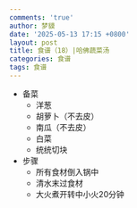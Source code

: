 ```yaml
---
comments: 'true'
author: 梦貘
date: '2025-05-13 17:15 +0800'
layout: post
title: 食谱（18）|哈佛蔬菜汤
categories: 食谱
tags: 食谱
---
```

- 备菜
  - 洋葱
  - 胡萝卜（不去皮）
  - 南瓜（不去皮）
  - 白菜
  - 统统切块
- 步骤
  - 所有食材倒入锅中
  - 清水末过食材
  - 大火煮开转中小火20分钟

